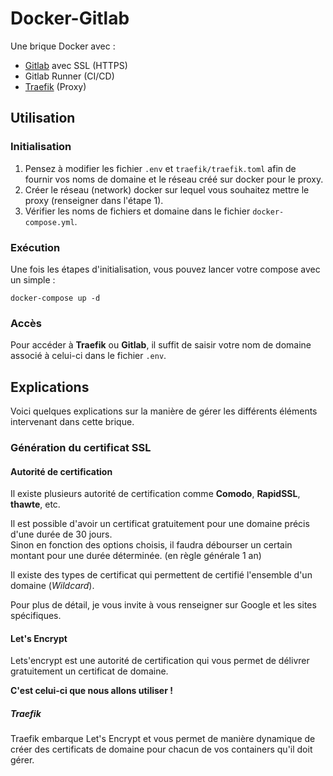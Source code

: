# Docker-Gitlab

Une brique Docker avec :

- [Gitlab](https://about.gitlab.com/) avec SSL (HTTPS)
- Gitlab Runner (CI/CD)
- [Traefik](https://traefik.io/) (Proxy)

## Utilisation

### Initialisation

1. Pensez à modifier les fichier ``.env`` et ``traefik/traefik.toml`` afin de fournir vos noms de domaine et le réseau créé sur docker pour le proxy.
2. Créer le réseau (network) docker sur lequel vous souhaitez mettre le proxy (renseigner dans l'étape 1).
3. Vérifier les noms de fichiers et domaine dans le fichier ``docker-compose.yml``.

### Exécution

Une fois les étapes d'initialisation, vous pouvez lancer votre compose avec un simple :

```
docker-compose up -d
```

### Accès

Pour accéder à **Traefik** ou **Gitlab**, il suffit de saisir votre nom de domaine associé à celui-ci dans le fichier ``.env``.

## Explications

Voici quelques explications sur la manière de gérer les différents éléments intervenant dans cette brique.

### Génération du certificat SSL

#### Autorité de certification

Il existe plusieurs autorité de certification comme **Comodo**, **RapidSSL**, **thawte**, etc.  

Il est possible d'avoir un certificat gratuitement pour une domaine précis d'une durée de 30 jours.  
Sinon en fonction des options choisis, il faudra débourser un certain montant pour une durée déterminée. (en règle générale 1 an)

Il existe des types de certificat qui permettent de certifié l'ensemble d'un domaine (*Wildcard*).

Pour plus de détail, je vous invite à vous renseigner sur Google et les sites spécifiques.

#### Let's Encrypt

Lets'encrypt est une autorité de certification qui vous permet de délivrer gratuitement un certificat de domaine.  

**C'est celui-ci que nous allons utiliser !**

##### Traefik

Traefik embarque Let's Encrypt et vous permet de manière dynamique de créer des certificats de domaine pour chacun de vos containers qu'il doit gérer.  
